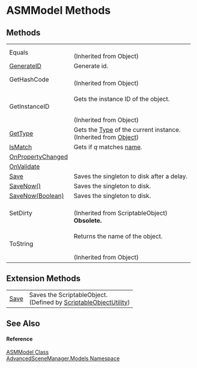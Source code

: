 # ASMModel Methods




## Methods
<table>
<tr>
<td>Equals</td>
<td><br />(Inherited from Object)</td></tr>
<tr>
<td><a href="M_AdvancedSceneManager_Models_ASMModel_GenerateID.md">GenerateID</a></td>
<td>Generate id.</td></tr>
<tr>
<td>GetHashCode</td>
<td><br />(Inherited from Object)</td></tr>
<tr>
<td>GetInstanceID</td>
<td><p>Gets the instance ID of the object.</p><br />(Inherited from Object)</td></tr>
<tr>
<td><a href="https://learn.microsoft.com/dotnet/api/system.object.gettype" target="_blank" rel="noopener noreferrer">GetType</a></td>
<td>Gets the <a href="https://learn.microsoft.com/dotnet/api/system.type" target="_blank" rel="noopener noreferrer">Type</a> of the current instance.<br />(Inherited from <a href="https://learn.microsoft.com/dotnet/api/system.object" target="_blank" rel="noopener noreferrer">Object</a>)</td></tr>
<tr>
<td><a href="M_AdvancedSceneManager_Models_ASMModel_IsMatch.md">IsMatch</a></td>
<td>Gets if <em>q</em> matches <a href="P_AdvancedSceneManager_Models_ASMModel_name.md">name</a>.</td></tr>
<tr>
<td><a href="M_AdvancedSceneManager_Models_ASMModel_OnPropertyChanged.md">OnPropertyChanged</a></td>
<td> </td></tr>
<tr>
<td><a href="M_AdvancedSceneManager_Models_ASMModel_OnValidate.md">OnValidate</a></td>
<td> </td></tr>
<tr>
<td><a href="M_AdvancedSceneManager_Models_ASMModel_Save.md">Save</a></td>
<td>Saves the singleton to disk after a delay.</td></tr>
<tr>
<td><a href="M_AdvancedSceneManager_Models_ASMModel_SaveNow.md">SaveNow()</a></td>
<td>Saves the singleton to disk.</td></tr>
<tr>
<td><a href="M_AdvancedSceneManager_Models_ASMModel_SaveNow_1.md">SaveNow(Boolean)</a></td>
<td>Saves the singleton to disk.</td></tr>
<tr>
<td>SetDirty</td>
<td><br />(Inherited from ScriptableObject)<br /><strong>Obsolete.</strong></td></tr>
<tr>
<td>ToString</td>
<td><p>Returns the name of the object.</p><br />(Inherited from Object)</td></tr>
</table>

## Extension Methods
<table>
<tr>
<td><a href="M_AdvancedSceneManager_Utility_ScriptableObjectUtility_Save.md">Save</a></td>
<td>Saves the ScriptableObject.<br />(Defined by <a href="T_AdvancedSceneManager_Utility_ScriptableObjectUtility.md">ScriptableObjectUtility</a>)</td></tr>
</table>

## See Also


#### Reference
<a href="T_AdvancedSceneManager_Models_ASMModel.md">ASMModel Class</a>  
<a href="N_AdvancedSceneManager_Models.md">AdvancedSceneManager.Models Namespace</a>  
